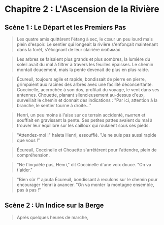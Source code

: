 # Chapitre 2 : L'Ascension de la Rivière

## Scène 1 : Le Départ et les Premiers Pas

> Les quatre amis quittèrent l'étang à sec,  le cœur un peu lourd mais plein d'espoir.  Le sentier qui longeait la rivière s'enfonçait maintenant dans la forêt,  s'éloignant de leur clairière любимая.

> Les arbres se faisaient plus grands et plus sombres,  la lumière du soleil avait du mal à filtrer à travers les feuilles épaisses.  Le chemin montait doucement,  mais la pente devenait de plus en plus raide.  

> Écureuil, toujours agile et rapide,  bondissait de pierre en pierre,  grimpaient aux racines des arbres avec une facilité déconcertante.  Coccinelle,  accrochée à son dos,  profitait du voyage,  le vent dans ses antennes.  Chouette,  planant silencieusement au-dessus d'eux,  surveillait le chemin et donnait des indications :  "Par ici,  attention à la branche,  le sentier tourne à droite..."

> Henri,  un peu moins à l'aise sur ce terrain accidenté,  пыхтел et soufflait en gravissant la pente.  Ses petites pattes avaient du mal à trouver leur équilibre sur les cailloux qui roulaient sous ses pieds.

> "Attendez-moi !"  haleta Henri,  essoufflé.  "Je ne suis pas aussi rapide que vous !"

> Écureuil,  Coccinelle et Chouette s'arrêtèrent pour l'attendre,  plein de compréhension.

> "Ne t'inquiète pas, Henri,"  dit Coccinelle d'une voix douce.  "On va t'aider."

> "Bien sûr !"  ajouta Écureuil,  bondissant à reculons sur le chemin pour encourager Henri à avancer.  "On va monter la montagne ensemble,  pas à pas !"

## Scène 2 : Un Indice sur la Berge

> Après quelques heures de marche,

